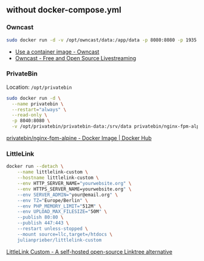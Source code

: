 ## without docker-compose.yml

### Owncast

```bash
sudo docker run -d -v /opt/owncast/data:/app/data -p 8080:8080 -p 1935:1935 -it gabekangas/owncast:latest --name owncast
```

- [Use a container image - Owncast](https://owncast.online/quickstart/container/)
- [Owncast - Free and Open Source Livestreaming](https://owncast.online/)

### PrivateBin

Location: `/opt/privatebin`

```bash
sudo docker run -d \
  --name privatebin \
  --restart="always" \
  --read-only \
  -p 8040:8080 \
  -v /opt/privatebin/privatebin-data:/srv/data privatebin/nginx-fpm-alpine
```

[privatebin/nginx-fpm-alpine - Docker Image | Docker Hub](https://hub.docker.com/r/privatebin/nginx-fpm-alpine/)

### LittleLink

```bash
docker run --detach \
    --name littlelink-custom \
    --hostname littlelink-custom \
    --env HTTP_SERVER_NAME="yourwebsite.org" \
    --env HTTPS_SERVER_NAME=yourwebsite.org" \
    --env SERVER_ADMIN="your@email.org" \
    --env TZ="Europe/Berlin" \
    --env PHP_MEMORY_LIMIT="512M" \
    --env UPLOAD_MAX_FILESIZE="50M" \
    --publish 80:80 \
    --publish 447:443 \
    --restart unless-stopped \
    --mount source=llc,target=/htdocs \
    julianprieber/littlelink-custom
```

[LittleLink Custom - A self-hosted open-source Linktree alternative](https://littlelink-custom.com/)
